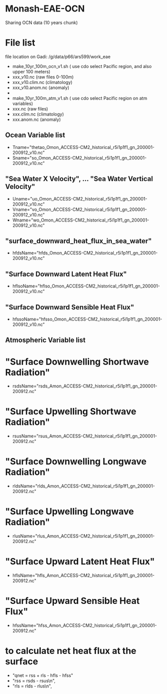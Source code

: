 # Monash-EAE-OCN
Sharing OCN data (10 years chunk)

# File list
file location on Gadi:
/g/data/p66/ars599/work_eae

* make_10yr_100m_ocn_v1.sh ( use cdo select Pacific region, and also upper 100 meters)
* xxx_v10.nc (raw files 0-100m)
* xxx_v10.clim.nc (climatology)
* xxx_v10.anom.nc (anomaly)
*
* make_10yr_100m_atm_v1.sh ( use cdo select Pacific region on atm variables)
* xxx.nc (raw files)
* xxx.clim.nc (climatology)
* xxx.anom.nc (anomaly)


## Ocean Variable list
* Tname="thetao_Omon_ACCESS-CM2_historical_r5i1p1f1_gn_200001-200912_v10.nc"
* Sname="so_Omon_ACCESS-CM2_historical_r5i1p1f1_gn_200001-200912_v10.nc"

## "Sea Water X Velocity", ... "Sea Water Vertical Velocity"
* Uname="uo_Omon_ACCESS-CM2_historical_r5i1p1f1_gn_200001-200912_v10.nc"
* Vname="vo_Omon_ACCESS-CM2_historical_r5i1p1f1_gn_200001-200912_v10.nc"
* Wname="wo_Omon_ACCESS-CM2_historical_r5i1p1f1_gn_200001-200912_v10.nc"

## "surface_downward_heat_flux_in_sea_water"
* hfdsName="hfds_Omon_ACCESS-CM2_historical_r5i1p1f1_gn_200001-200912_v10.nc"
## "Surface Downward Latent Heat Flux"
* hflsoName="hflso_Omon_ACCESS-CM2_historical_r5i1p1f1_gn_200001-200912_v10.nc"
## "Surface Downward Sensible Heat Flux"
* hfssoName="hfsso_Omon_ACCESS-CM2_historical_r5i1p1f1_gn_200001-200912_v10.nc"

## Atmospheric Variable list
# "Surface Downwelling Shortwave Radiation"
* rsdsName="rsds_Amon_ACCESS-CM2_historical_r5i1p1f1_gn_200001-200912.nc"
# "Surface Upwelling Shortwave Radiation"
* rsusName="rsus_Amon_ACCESS-CM2_historical_r5i1p1f1_gn_200001-200912.nc"
# "Surface Downwelling Longwave Radiation"
* rldsName="rlds_Amon_ACCESS-CM2_historical_r5i1p1f1_gn_200001-200912.nc"
# "Surface Upwelling Longwave Radiation"
* rlusName="rlus_Amon_ACCESS-CM2_historical_r5i1p1f1_gn_200001-200912.nc"
# "Surface Upward Latent Heat Flux"
* hflsName="hfls_Amon_ACCESS-CM2_historical_r5i1p1f1_gn_200001-200912.nc"
# "Surface Upward Sensible Heat Flux"
* hfssName="hfss_Amon_ACCESS-CM2_historical_r5i1p1f1_gn_200001-200912.nc"

# to calculate net heat flux at the surface
*   "qnet = rss + rls - hfls - hfss"
*   "rss = rsds - rsus\n",
*   "rls = rlds - rlus\n",



